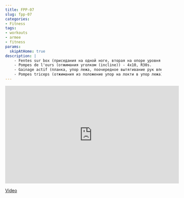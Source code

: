 ```yaml
---
title: FPP-07
slug: fpp-07
categories:
- Fitness
tags:
- workouts
- armee
- fitness
params:
  skipAtHome: true
description: |
    - Fentes sur box (приседания на одной ноге, вторая на опоре уровня колена) 4x15, R30s.
    - Pompes de l'ours (отжимания уголком (incline)) - 4x10, R30s.
    - Gainage actif (планка, упор лежа, поочередное вытягивание рук вперед) - 4x45s, R30s.
    - Pompes triceps (отжимания из положение упор на локти в упор лежа) - 4x10, R30s
---
```

<iframe width="560" height="315" src="https://www.youtube.com/embed/cSBa3o8cckM?si=4VtqqnNj-JS2_FV2" title="YouTube video player" frameborder="0" allow="accelerometer; autoplay; clipboard-write; encrypted-media; gyroscope; picture-in-picture; web-share" allowfullscreen></iframe>

[Video](https://youtu.be/cSBa3o8cckM?si=4VtqqnNj-JS2_FV2)
